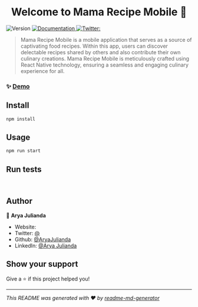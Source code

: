 <h1 align="center">Welcome to Mama Recipe Mobile 👋</h1>
<p>
  <img alt="Version" src="https://img.shields.io/badge/version- -blue.svg?cacheSeconds=2592000" />
  <a href=" " target="_blank">
    <img alt="Documentation" src="https://img.shields.io/badge/documentation-yes-brightgreen.svg" />
  </a>
  <a href="https://twitter.com/ " target="_blank">
    <img alt="Twitter:  " src="https://img.shields.io/twitter/follow/ .svg?style=social" />
  </a>
</p>

> Mama Recipe Mobile is a mobile application that serves as a source of captivating food recipes. Within this app, users can discover delectable recipes shared by others and also contribute their own culinary creations. Mama Recipe Mobile is meticulously crafted using React Native technology, ensuring a seamless and engaging culinary experience for all.

### ✨ [Demo](https://drive.google.com/file/d/14bAokfdIPskXIEB8BPI4Rc6DlL7oXywE/view?usp=drive_link)

## Install

```sh
npm install
```

## Usage

```sh
npm run start
```

## Run tests

```sh
 
```

## Author

👤 **Arya Julianda**

* Website:  
* Twitter: [@ ](https://twitter.com/ )
* Github: [@AryaJulianda](https://github.com/AryaJulianda)
* LinkedIn: [@Arya Julianda](www.linkedin.com/in/aryajulianda)

## Show your support

Give a ⭐️ if this project helped you!

***
_This README was generated with ❤️ by [readme-md-generator](https://github.com/kefranabg/readme-md-generator)_